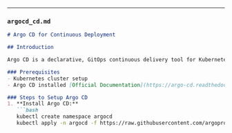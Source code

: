 ---

### `argocd_cd.md`

```markdown
# Argo CD for Continuous Deployment

## Introduction

Argo CD is a declarative, GitOps continuous delivery tool for Kubernetes. It helps you automate the deployment of Kubernetes applications based on Git repositories.

### Prerequisites
- Kubernetes cluster setup
- Argo CD installed [Official Documentation](https://argo-cd.readthedocs.io/en/stable/getting_started/)

### Steps to Setup Argo CD
1. **Install Argo CD:**
   ```bash
   kubectl create namespace argocd
   kubectl apply -n argocd -f https://raw.githubusercontent.com/argoproj/argo-cd/stable/manifests/install.yaml
